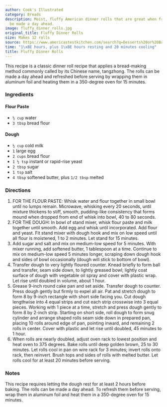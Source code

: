 ```yaml
---
author: Cook's Illustrated
category: Breads
description: Moist, fluffy American dinner rolls that are great when fresh and can
  be made a day ahead.
image: fluffy_dinner_rolls.jpg
original_title: Fluffy Dinner Rolls
size: Makes 12 rolls
source: https://www.americastestkitchen.com/search?q=Desserts%20or%20Baked%20Goods&dFR[search_site_list][0]=cio&fR[search_course_list][0]=Desserts%20or%20Baked%20Goods&fR[search_document_klass][0]=recipe
time: "1\xBE hours, plus 1\xBE hours resting and 20 minutes cooling"
title: Fluffy Dinner Rolls
---
```

This recipe is a classic dinner roll recipe that applies a bread-making method commonly called by its Chinese name, tangzhong. The rolls can be made a day ahead and refreshed before serving by wrapping them in aluminum foil and heating them in a 350-degree oven for 15 minutes.

### Ingredients

#### Flour Paste
* `½ cup` water
* `3 tbsp` bread flour

#### Dough
* `½ cup` cold milk
* `1` large egg
* `2 cups` bread flour
* `1 ½ tsp` instant or rapid-rise yeast
* `2 tbsp` sugar
* `1 tsp` salt
* `4 tbsp` softened butter, plus `1/2 tbsp` melted

### Directions

1. FOR THE FLOUR PASTE: Whisk water and flour together in small bowl until no lumps remain. Microwave, whisking every 20 seconds, until mixture thickens to stiff, smooth, pudding-like consistency that forms mound when dropped from end of whisk into bowl, 40 to 80 seconds.
2. FOR THE DOUGH: In bowl of stand mixer, whisk flour paste and milk together until smooth. Add egg and whisk until incorporated. Add flour and yeast. Fit stand mixer with dough hook and mix on low speed until all flour is moistened, 1 to 2 minutes. Let stand for 15 minutes.
3. Add sugar and salt and mix on medium-low speed for 5 minutes. With mixer running, add softened butter, 1 tablespoon at a time. Continue to mix on medium-low speed 5 minutes longer, scraping down dough hook and sides of bowl occasionally (dough will stick to bottom of bowl).
4. Transfer dough to very lightly floured counter. Knead briefly to form ball and transfer, seam side down, to lightly greased bowl; lightly coat surface of dough with vegetable oil spray and cover with plastic wrap. Let rise until doubled in volume, about 1 hour.
5. Grease 9-inch round cake pan and set aside. Transfer dough to counter. Press dough gently but firmly to expel all air. Pat and stretch dough to form 8 by 9-inch rectangle with short side facing you. Cut dough lengthwise into 4 equal strips and cut each strip crosswise into 3 equal pieces. Working with 1 piece at a time, stretch and press dough gently to form 8 by 2-inch strip. Starting on short side, roll dough to form snug cylinder and arrange shaped rolls seam side down in prepared pan, placing 10 rolls around edge of pan, pointing inward, and remaining 2 rolls in center. Cover with plastic and let rise until doubled, 45 minutes to 1 hour.
6. When rolls are nearly doubled, adjust oven rack to lowest position and heat oven to 375 degrees. Bake rolls until deep golden brown, 25 to 30 minutes. Let rolls cool in pan on wire rack for 3 minutes; invert rolls onto rack, then reinvert. Brush tops and sides of rolls with melted butter. Let rolls cool for at least 20 minutes before serving.

### Notes

This recipe requires letting the dough rest for at least 2 hours before baking. The rolls can be made a day ahead. To refresh them before serving, wrap them in aluminum foil and heat them in a 350-degree oven for 15 minutes.